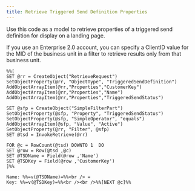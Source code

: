 ```yaml
---
title: Retrieve Triggered Send Definition Properties
---
```


Use this code as a model to retrieve properties of a triggered send definition for display on a landing page.

If you use an Enterprise 2.0 account, you can specify a ClientID value for the MID of the business unit in a filter to retrieve results only from that business unit.

```
%%[    
SET @rr = CreateObject("RetrieveRequest")  
SetObjectProperty(@rr, "ObjectType", "TriggeredSendDefinition")  
AddObjectArrayItem(@rr,"Properties","CustomerKey")  
AddObjectArrayItem(@rr,"Properties","Name")  
AddObjectArrayItem(@rr,"Properties","TriggeredSendStatus")   

SET @sfp = CreateObject("SimpleFilterPart")  
SetObjectProperty(@sfp, "Property", "TriggeredSendStatus")  
SetObjectProperty(@sfp, "SimpleOperator", "equals")  
AddObjectArrayItem(@sfp, "Value", "Active")    
SetObjectProperty(@rr, "Filter", @sfp)  
SET @tsd = InvokeRetrieve(@rr)  

FOR @c = RowCount(@tsd) DOWNTO 1  DO    
SET @row = Row(@tsd ,@c)   
SET @TSDName = Field(@row ,'Name')   
SET @TSDKey = Field(@row ,'CustomerKey')   
]%%

Name: %%=v(@TSDName)=%%<br /> =
Key: %%=v(@TSDKey)=%%<br /><br />%%[NEXT @c]%%
```